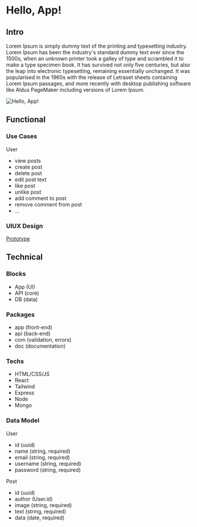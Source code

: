# Hello, App!

## Intro

Lorem Ipsum is simply dummy text of the printing and typesetting industry. Lorem Ipsum has been the industry's standard dummy text ever since the 1500s, when an unknown printer took a galley of type and scrambled it to make a type specimen book. It has survived not only five centuries, but also the leap into electronic typesetting, remaining essentially unchanged. It was popularised in the 1960s with the release of Letraset sheets containing Lorem Ipsum passages, and more recently with desktop publishing software like Aldus PageMaker including versions of Lorem Ipsum.

![Hello, App!](https://media.giphy.com/media/QihmNnEssSR36OwCUt/giphy.gif?cid=ecf05e4752xrl8yyyz6iofximhzmvxtae6ygldl087qoekus&ep=v1_gifs_related&rid=giphy.gif&ct=g)

## Functional

### Use Cases

User
- view posts
- create post
- delete post
- edit post text
- like post
- unlike post
- add comment to post
- remove comment from post
- ...

### UIUX Design

[Prototype](https://www.figma.com/proto/R8Ha996DMMj8AN4Qab2lpG/App?node-id=0-1&t=WG5yIj46pQqETgUQ-1)

## Technical

### Blocks

- App (UI)
- API (core)
- DB (data)

### Packages

- app (front-end)
- api (back-end)
- com (validation, errors)
- doc (documentation)

### Techs

- HTML/CSS/JS
- React
- Tailwind
- Express
- Node
- Mongo

### Data Model

User
- id (uuid)
- name (string, required)
- email (string, required)
- username (string, required)
- password (string, required)

Post
- id (uuid)
- author (User.id)
- image (string, required)
- text (string, required)
- data (date, required)
